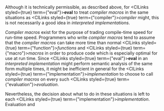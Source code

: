 
 



Although it is technically permissible, as described above, for <ClLinks styled={true} term={"eval"}><b>eval</b></ClLinks> to treat *compiler macros* in the same situations as <ClLinks styled={true} term={"compiler"}><i>compiler</i></ClLinks> might, this is not necessarily a good idea in *interpreted implementations*. 



*Compiler macros* exist for the purpose of trading compile-time speed for run-time speed. Programmers who write *compiler macros* tend to assume that the *compiler macros* can take more time than normal <ClLinks styled={true} term={"function"}><i>functions</i></ClLinks> and <ClLinks styled={true} term={"macro"}><i>macros</i></ClLinks> in order to produce code which is especially optimal for use at run time. Since <ClLinks styled={true} term={"eval"}><b>eval</b></ClLinks> in an *interpreted implementation* might perform semantic analysis of the same form multiple times, it might be inefficient in general for the <ClLinks styled={true} term={"implementation"}><i>implementation</i></ClLinks> to choose to call *compiler macros* on every such <ClLinks styled={true} term={"evaluation"}><i>evaluation</i></ClLinks>. 



Nevertheless, the decision about what to do in these situations is left to each <ClLinks styled={true} term={"implementation"}><i>implementation</i></ClLinks>. Evaluation and 












